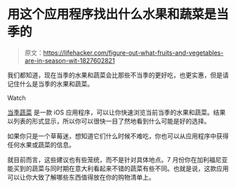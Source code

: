 # 用这个应用程序找出什么水果和蔬菜是当季的

> 原文：<https://lifehacker.com/figure-out-what-fruits-and-vegetables-are-in-season-wit-1827602821>

我们都知道，现在当季的水果和蔬菜会比那些不当季的更好吃，也更实惠，但是请记住什么是当季的水果和蔬菜。

Watch

[当季蔬菜](https://itunes.apple.com/es/app/veggies-in-season/id1088215278?l=en&mt=8&ref=producthunt) 是一款 iOS 应用程序，可以让你快速浏览当前当季的水果和蔬菜。结果以列表的形式显示，所以你可以很快一目了然地看到什么可能是好的选择。

如果你只是一个草莓迷，想知道它们什么时候不难吃，你也可以从应用程序中获得任何水果或蔬菜的信息。

就目前而言，这些建议也有些笼统，而不是针对具体地点。7 月份你在加利福尼亚能买到的蔬菜与同时期在意大利看起来不错的蔬菜有些不同。也就是说，这款应用可以让你大致了解哪些东西值得放在你的购物清单上。